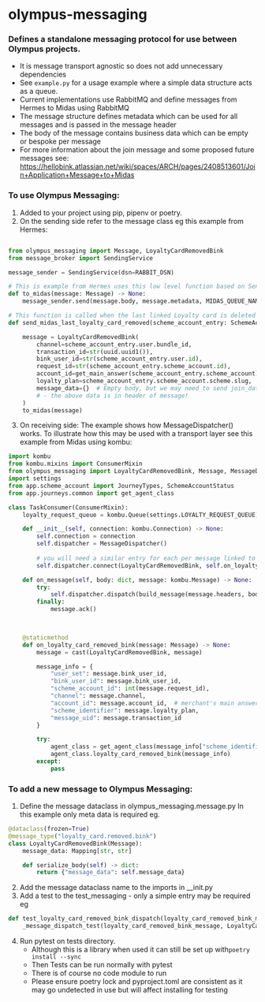 # olympus-messaging

### Defines a standalone messaging protocol for use between Olympus projects.

   * It is message transport agnostic so does not add unnecessary dependencies 
   * See `example.py` for a usage example where a simple data structure acts as a queue. 
   * Current implementations use RabbitMQ and define messages from Hermes to Midas using RabbitMQ 
   * The message structure defines metadata which can be used for all messages and is passed in the message header
   * The body of the message contains business data which can be empty or bespoke per message 
   * For more information about the join message and some proposed future messages see: https://hellobink.atlassian.net/wiki/spaces/ARCH/pages/2408513601/Join+Application+Message+to+Midas

### To use Olympus Messaging:
1. Added to your project using pip, pipenv or poetry.
2. On the sending side refer to the message class eg this example from Hermes:
```python

from olympus_messaging import Message, LoyaltyCardRemovedBink
from message_broker import SendingService

message_sender = SendingService(dsn=RABBIT_DSN)

# This is example from Hermes uses this low level function based on SendingService 
def to_midas(message: Message) -> None:
    message_sender.send(message.body, message.metadata, MIDAS_QUEUE_NAME)

# This function is called when the last linked Loyalty card is deleted
def send_midas_last_loyalty_card_removed(scheme_account_entry: SchemeAccountEntry):

    message = LoyaltyCardRemovedBink(
        channel=scheme_account_entry.user.bundle_id,
        transaction_id=str(uuid.uuid1()),
        bink_user_id=str(scheme_account_entry.user.id),
        request_id=str(scheme_account_entry.scheme_account.id),
        account_id=get_main_answer(scheme_account_entry.scheme_account),
        loyalty_plan=scheme_account_entry.scheme_account.scheme.slug,
        message_data={}  # Empty body, but we may need to send join_data credentials
        # - the above data is in header of message!
    )
    to_midas(message) 


```
        

3. On receiving side:
    The example shows how MessageDispatcher() works.  To illustrate how this may be used with a transport
    layer see this example from Midas using kombu:
```python
import kombu
from kombu.mixins import ConsumerMixin
from olympus_messaging import LoyaltyCardRemovedBink, Message, MessageDispatcher, build_message
import settings
from app.scheme_account import JourneyTypes, SchemeAccountStatus
from app.journeys.common import get_agent_class

class TaskConsumer(ConsumerMixin):
    loyalty_request_queue = kombu.Queue(settings.LOYALTY_REQUEST_QUEUE)

    def __init__(self, connection: kombu.Connection) -> None:
        self.connection = connection
        self.dispatcher = MessageDispatcher()
        
        # you will need a similar entry for each per message linked to an on message receive method:
        self.dispatcher.connect(LoyaltyCardRemovedBink, self.on_loyalty_card_removed_bink)

    def on_message(self, body: dict, message: kombu.Message) -> None:  # pragma: no cover
        try:
            self.dispatcher.dispatch(build_message(message.headers, body))
        finally:
            message.ack()

    

    @staticmethod
    def on_loyalty_card_removed_bink(message: Message) -> None:
        message = cast(LoyaltyCardRemovedBink, message)

        message_info = {
            "user_set": message.bink_user_id,
            "bink_user_id": message.bink_user_id,
            "scheme_account_id": int(message.request_id),
            "channel": message.channel,
            "account_id": message.account_id,  # merchant's main answer from hermes eg card number
            "scheme_identifier": message.loyalty_plan,
            "message_uid": message.transaction_id
        }

        try:
            agent_class = get_agent_class(message_info["scheme_identifier"])
            agent_class.loyalty_card_removed_bink(message_info)
        except:
            pass


```
### To add a new message to Olympus Messaging:

1. Define the message dataclass in olympus_messaging.message.py In this example only meta data is required eg.
```python
@dataclass(frozen=True)
@message_type("loyalty_card.removed.bink")
class LoyaltyCardRemovedBink(Message):
    message_data: Mapping[str, str]

    def serialize_body(self) -> dict:
        return {"message_data": self.message_data}

```
2. Add the message dataclass name to the imports in __init.py
3. Add a test to the test_messaging - only a simple entry may be required eg
```python
def test_loyalty_card_removed_bink_dispatch(loyalty_card_removed_bink_message: LoyaltyCardRemovedBink) -> None:
    _message_dispatch_test(loyalty_card_removed_bink_message, LoyaltyCardRemovedBink)
````
4. Run pytest on tests directory. 
    * Although this is a library when used it can still be set up with```poetry install --sync``` 
    * Then Tests can be run normally with pytest
    * There is of course no code module to run
    * Please ensure poetry lock and pyproject.toml are consistent as it may go undetected in use but will affect installing for testing
   

